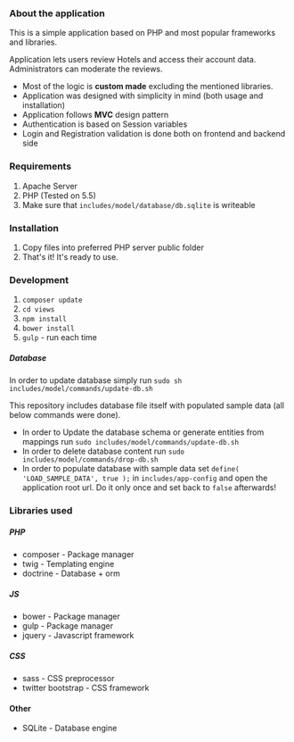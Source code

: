 ### About the application
This is a simple application based on PHP and most popular frameworks and libraries.

Application lets users review Hotels and access their account data. Administrators can moderate the reviews.

- Most of the logic is **custom made** excluding the mentioned libraries.
- Application was designed with simplicity in mind (both usage and installation)
- Application follows **MVC** design pattern
- Authentication is based on Session variables
- Login and Registration validation is done both on frontend and backend side

### Requirements
1. Apache Server
2. PHP (Tested on 5.5)
3. Make sure that `includes/model/database/db.sqlite` is writeable

### Installation
1. Copy files into preferred PHP server public folder
3. That's it! It's ready to use.

### Development
1. `composer update`
2. `cd views`
3. `npm install`
4. `bower install`
5. `gulp` - run each time

##### Database
In order to update database simply run `sudo sh includes/model/commands/update-db.sh`

This repository includes database file itself with populated sample data (all below commands were done).

+ In order to Update the database schema or generate entities from mappings run `sudo includes/model/commands/update-db.sh`
+ In order to delete database content run `sudo includes/model/commands/drop-db.sh`
+ In order to populate database with sample data set `define( 'LOAD_SAMPLE_DATA', true );` in `includes/app-config` and open the application root url. Do it only once and set back to `false` afterwards!

### Libraries used
##### PHP
+ composer - Package manager
+ twig - Templating engine
+ doctrine - Database + orm

##### JS
+ bower - Package manager
+ gulp - Package manager
+ jquery - Javascript framework

##### CSS
+ sass - CSS preprocessor
+ twitter bootstrap - CSS framework

#### Other
+ SQLite - Database engine